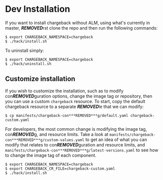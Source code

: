 # Dev Installation

If you want to install chargeback without ALM, using what's currently in master, ***REMOVED***rst clone the repo and then run the following commands:

```
$ export CHARGEBACK_NAMESPACE=chargeback
$ ./hack/install.sh
```

To uninstall simply:

```
$ export CHARGEBACK_NAMESPACE=chargeback
$ ./hack/uninstall.sh
```

## Customize installation

If you wish to customize the installation, such as to modify con***REMOVED***guration
options, change the image tag or repository, then you can use a custom
`chargeback` resource. To start, copy the default chargeback resource to a
separate ***REMOVED***le that we can modify:

```
$ cp manifests/chargeback-con***REMOVED***g/default.yaml chargeback-custom.yaml
```

For developers, the most common change is modifying the image tag, con***REMOVED***g, and resource limits.
Take a look at `manifests/chargeback-con***REMOVED***g/custom-values.yaml` to get an
idea of what you can modify that relates to con***REMOVED***guration and resource limits, and
`manifests/chargeback-con***REMOVED***g/latest-versions.yaml` to see  how to change the
image tag of each component.

```
$ export CHARGEBACK_NAMESPACE=chargeback
$ export CHARGEBACK_CR_FILE=chargeback-custom.yaml
$ ./hack/install.sh
```

